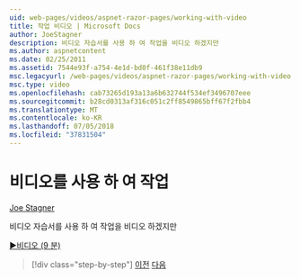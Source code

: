 ```yaml
---
uid: web-pages/videos/aspnet-razor-pages/working-with-video
title: 작업 비디오 | Microsoft Docs
author: JoeStagner
description: 비디오 자습서를 사용 하 여 작업을 비디오 하겠지만
ms.author: aspnetcontent
ms.date: 02/25/2011
ms.assetid: 7544e93f-a754-4e1d-bd0f-461f38e11db9
msc.legacyurl: /web-pages/videos/aspnet-razor-pages/working-with-video
msc.type: video
ms.openlocfilehash: cab73265d193a13a6b632744f534ef3496707eee
ms.sourcegitcommit: b28cd0313af316c051c2ff8549865bff67f2fbb4
ms.translationtype: MT
ms.contentlocale: ko-KR
ms.lasthandoff: 07/05/2018
ms.locfileid: "37831504"
---
```

<a name="working-with-video"></a>비디오를 사용 하 여 작업
====================
[Joe Stagner](https://github.com/JoeStagner)

비디오 자습서를 사용 하 여 작업을 비디오 하겠지만

[&#9654;비디오 (9 분)](https://channel9.msdn.com/Blogs/ASP-NET-Site-Videos/working-with-video)

> [!div class="step-by-step"]
> [이전](working-with-images.md)
> [다음](adding-email-to-your-web-site.md)

